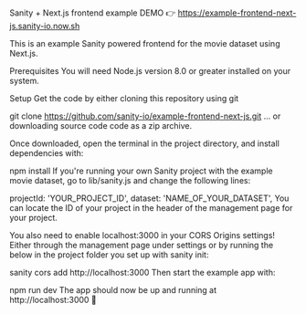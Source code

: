 Sanity + Next.js frontend example
DEMO 👉 https://example-frontend-next-js.sanity-io.now.sh

This is an example Sanity powered frontend for the movie dataset using Next.js.

Prerequisites
You will need Node.js version 8.0 or greater installed on your system.

Setup
Get the code by either cloning this repository using git

git clone https://github.com/sanity-io/example-frontend-next-js.git
... or downloading source code code as a zip archive.

Once downloaded, open the terminal in the project directory, and install dependencies with:

npm install
If you're running your own Sanity project with the example movie dataset, go to lib/sanity.js and change the following lines:

projectId: 'YOUR_PROJECT_ID',
dataset: 'NAME_OF_YOUR_DATASET',
You can locate the ID of your project in the header of the management page for your project.

You also need to enable localhost:3000 in your CORS Origins settings! Either through the management page under settings or by running the below in the project folder you set up with sanity init:

sanity cors add http://localhost:3000
Then start the example app with:

npm run dev
The app should now be up and running at http://localhost:3000 🚀
